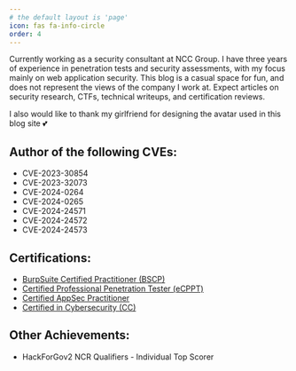```yaml
---
# the default layout is 'page'
icon: fas fa-info-circle
order: 4
---
```


Currently working as a security consultant at NCC Group. I have three years of experience in penetration tests and security assessments, with my focus mainly on web application security. This blog is a casual space for fun, and does not represent the views of the company I work at. Expect articles on security research, CTFs, technical writeups, and certification reviews.

I also would like to thank my girlfriend for designing the avatar used in this blog site 💕

## Author of the following CVEs:
- CVE-2023-30854
- CVE-2023-32073
- CVE-2024-0264
- CVE-2024-0265
- CVE-2024-24571
- CVE-2024-24572
- CVE-2024-24573 

## Certifications:
- [BurpSuite Certified Practitioner (BSCP)](https://portswigger.net/web-security/e/c/65e8f9d050590112)
- [Certified Professional Penetration Tester (eCPPT)](https://certs.ine.com/5f68682c-9c45-4fd4-b183-3a9c2b160d2e)
- [Certified AppSec Practitioner](https://secops.group/certificate-validation/)
- [Certified in Cybersecurity (CC)](https://www.credly.com/badges/b20a2ba9-6bc4-4ef3-9cd9-e554283998e0/public_url)

## Other Achievements:
- HackForGov2 NCR Qualifiers - Individual Top Scorer
